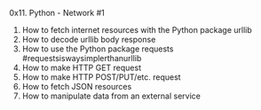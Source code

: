 0x11. Python - Network #1

1. How to fetch internet resources with the Python package urllib
2. How to decode urllib body response
3. How to use the Python package requests #requestsiswaysimplerthanurllib
4. How to make HTTP GET request
5. How to make HTTP POST/PUT/etc. request
6. How to fetch JSON resources
7. How to manipulate data from an external service
